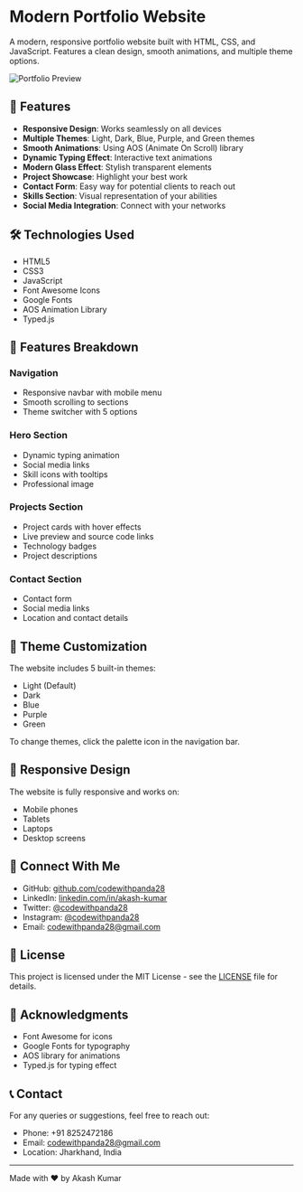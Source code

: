 # Modern Portfolio Website

A modern, responsive portfolio website built with HTML, CSS, and JavaScript. Features a clean design, smooth animations, and multiple theme options.

![Portfolio Preview](assets/preview.png)

## 🌟 Features

- **Responsive Design**: Works seamlessly on all devices
- **Multiple Themes**: Light, Dark, Blue, Purple, and Green themes
- **Smooth Animations**: Using AOS (Animate On Scroll) library
- **Dynamic Typing Effect**: Interactive text animations
- **Modern Glass Effect**: Stylish transparent elements
- **Project Showcase**: Highlight your best work
- **Contact Form**: Easy way for potential clients to reach out
- **Skills Section**: Visual representation of your abilities
- **Social Media Integration**: Connect with your networks

## 🛠️ Technologies Used

- HTML5
- CSS3
- JavaScript
- Font Awesome Icons
- Google Fonts
- AOS Animation Library
- Typed.js

## 📱 Features Breakdown

### Navigation
- Responsive navbar with mobile menu
- Smooth scrolling to sections
- Theme switcher with 5 options

### Hero Section
- Dynamic typing animation
- Social media links
- Skill icons with tooltips
- Professional image

### Projects Section
- Project cards with hover effects
- Live preview and source code links
- Technology badges
- Project descriptions

### Contact Section
- Contact form
- Social media links
- Location and contact details

## 🎨 Theme Customization

The website includes 5 built-in themes:
- Light (Default)
- Dark
- Blue
- Purple
- Green

To change themes, click the palette icon in the navigation bar.

## 📱 Responsive Design

The website is fully responsive and works on:
- Mobile phones
- Tablets
- Laptops
- Desktop screens

## 🔗 Connect With Me

- GitHub: [github.com/codewithpanda28](https://github.com/codewithpanda28)
- LinkedIn: [linkedin.com/in/akash-kumar](https://linkedin.com/in/your-profile)
- Twitter: [@codewithpanda28](https://twitter.com/your-handle)
- Instagram: [@codewithpanda28](https://instagram.com/your-handle)
- Email: codewithpanda28@gmail.com

## 📄 License

This project is licensed under the MIT License - see the [LICENSE](LICENSE) file for details.

## 🙏 Acknowledgments

- Font Awesome for icons
- Google Fonts for typography
- AOS library for animations
- Typed.js for typing effect

## 📞 Contact

For any queries or suggestions, feel free to reach out:
- Phone: +91 8252472186
- Email: codewithpanda28@gmail.com
- Location: Jharkhand, India

---
Made with ❤️ by Akash Kumar 